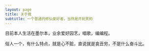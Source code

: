 ```yaml
---
layout: page
title: 关于我
subtitle: 一个普通的修仙爱好者，当然是开玩笑的
---
```


目前本人生活在墨尔本，业余爱好园艺，唱歌，编编程。

俗人一个，有什么特点，就是心不脏，直说就是哀丑穷，不是什么奋斗比。

